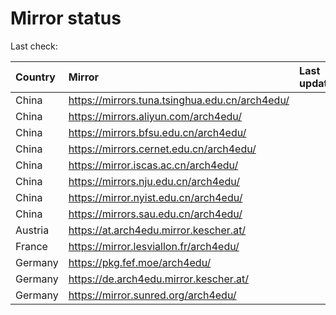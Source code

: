 <script src="./time.js"></script>
# Mirror status
Last check: <script type="text/javascript">localize(1719512678.661156);</script>

|Country|Mirror|Last update|
|:------|:-----|:----------|
|China|https://mirrors.tuna.tsinghua.edu.cn/arch4edu/|<script type="text/javascript">localize(1719470096);</script>|
|China|https://mirrors.aliyun.com/arch4edu/|<script type="text/javascript">localize(1719470096);</script>|
|China|https://mirrors.bfsu.edu.cn/arch4edu/|<script type="text/javascript">localize(1719470096);</script>|
|China|https://mirrors.cernet.edu.cn/arch4edu/|<script type="text/javascript">localize(1719470096);</script>|
|China|https://mirror.iscas.ac.cn/arch4edu/|<script type="text/javascript">localize(1719470096);</script>|
|China|https://mirrors.nju.edu.cn/arch4edu/|<script type="text/javascript">localize(1719426852);</script>|
|China|https://mirror.nyist.edu.cn/arch4edu/|<script type="text/javascript">localize(1719470096);</script>|
|China|https://mirrors.sau.edu.cn/arch4edu/|<script type="text/javascript">localize(1719470096);</script>|
|Austria|https://at.arch4edu.mirror.kescher.at/|<script type="text/javascript">localize(1719470096);</script>|
|France|https://mirror.lesviallon.fr/arch4edu/|<script type="text/javascript">localize(1719470096);</script>|
|Germany|https://pkg.fef.moe/arch4edu/|<script type="text/javascript">localize(1719470096);</script>|
|Germany|https://de.arch4edu.mirror.kescher.at/|<script type="text/javascript">localize(1719470096);</script>|
|Germany|https://mirror.sunred.org/arch4edu/|<script type="text/javascript">localize(1719470096);</script>|

<script src="./tablefilter/tablefilter.js"></script>
<script src="./table.js"></script>